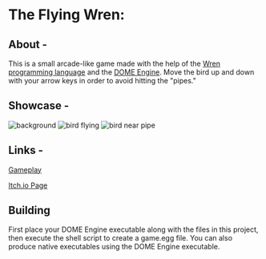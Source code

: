 # The Flying Wren:

## About -
This is a small arcade-like game made with the help of the [Wren programming language](https://github.com/wren-lang/wren) and the [DOME Engine](https://github.com/domeengine/dome). Move the bird up and down with your arrow keys in order to avoid hitting the "pipes."

## Showcase - 
![background](https://user-images.githubusercontent.com/77691121/209568685-d8a479fc-6664-4a0b-9e35-454a0d667bf0.png)
![bird flying](https://user-images.githubusercontent.com/77691121/209568731-016206fb-4f2e-454e-a243-01e06e2d91a8.png)
![bird near pipe](https://user-images.githubusercontent.com/77691121/209568736-ab59369d-a6fe-4839-8f85-d19a1d9078be.png)

## Links -
[Gameplay](https://youtu.be/po-L8YpIYps)

[Itch.io Page](https://jrrom.itch.io/the-flying-wren)

## Building
First place your DOME Engine executable along with the files in this project, then execute the shell script to create a game.egg file. You can also produce native executables using the DOME Engine executable.
